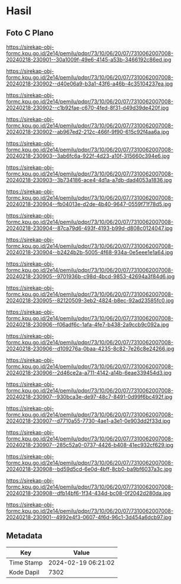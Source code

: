 # Hasil

## Foto C Plano

https://sirekap-obj-formc.kpu.go.id/2e14/pemilu/pdpr/73/10/06/20/07/7310062007008-20240218-230901--30a1009f-49e6-4145-a53b-3466192c86ed.jpg

https://sirekap-obj-formc.kpu.go.id/2e14/pemilu/pdpr/73/10/06/20/07/7310062007008-20240218-230902--d40e06a9-b3a1-43f6-a46b-4c35104237ea.jpg

https://sirekap-obj-formc.kpu.go.id/2e14/pemilu/pdpr/73/10/06/20/07/7310062007008-20240218-230902--c1b92fae-c670-4fed-8f31-d49d39de420f.jpg

https://sirekap-obj-formc.kpu.go.id/2e14/pemilu/pdpr/73/10/06/20/07/7310062007008-20240218-230902--ab967ed2-212c-466f-9f90-615c92f4aa6a.jpg

https://sirekap-obj-formc.kpu.go.id/2e14/pemilu/pdpr/73/10/06/20/07/7310062007008-20240218-230903--3ab6fc6a-922f-4d23-a10f-315660c394e6.jpg

https://sirekap-obj-formc.kpu.go.id/2e14/pemilu/pdpr/73/10/06/20/07/7310062007008-20240218-230903--3b734186-ace4-4d1a-a7db-dad4053a1836.jpg

https://sirekap-obj-formc.kpu.go.id/2e14/pemilu/pdpr/73/10/06/20/07/7310062007008-20240218-230904--fb04013e-d2de-4b40-9647-0559f71f78d5.jpg

https://sirekap-obj-formc.kpu.go.id/2e14/pemilu/pdpr/73/10/06/20/07/7310062007008-20240218-230904--87ca79d6-493f-4193-b99d-d808c0124047.jpg

https://sirekap-obj-formc.kpu.go.id/2e14/pemilu/pdpr/73/10/06/20/07/7310062007008-20240218-230904--b2424b2b-5005-4f68-934a-0e5eee1e1a64.jpg

https://sirekap-obj-formc.kpu.go.id/2e14/pemilu/pdpr/73/10/06/20/07/7310062007008-20240218-230905--9701936b-c98d-4bcd-9853-42694a3f84d6.jpg

https://sirekap-obj-formc.kpu.go.id/2e14/pemilu/pdpr/73/10/06/20/07/7310062007008-20240218-230905--82120509-3eb2-4824-b8ec-92ad23585fc0.jpg

https://sirekap-obj-formc.kpu.go.id/2e14/pemilu/pdpr/73/10/06/20/07/7310062007008-20240218-230906--f06adf6c-1afa-4fe7-b438-2a9ccb9c092a.jpg

https://sirekap-obj-formc.kpu.go.id/2e14/pemilu/pdpr/73/10/06/20/07/7310062007008-20240218-230906--d109276a-0baa-4235-8c82-7e26c8e24266.jpg

https://sirekap-obj-formc.kpu.go.id/2e14/pemilu/pdpr/73/10/06/20/07/7310062007008-20240218-230906--2d46ce2a-a711-4142-a14b-6eae339454d3.jpg

https://sirekap-obj-formc.kpu.go.id/2e14/pemilu/pdpr/73/10/06/20/07/7310062007008-20240218-230907--930bca3e-de97-48c7-8491-0d99f6bc492f.jpg

https://sirekap-obj-formc.kpu.go.id/2e14/pemilu/pdpr/73/10/06/20/07/7310062007008-20240218-230907--d7710a55-7730-4ae1-a3e1-0e903dd2f33d.jpg

https://sirekap-obj-formc.kpu.go.id/2e14/pemilu/pdpr/73/10/06/20/07/7310062007008-20240218-230907--285c52a0-0737-4426-b408-41ec932cf629.jpg

https://sirekap-obj-formc.kpu.go.id/2e14/pemilu/pdpr/73/10/06/20/07/7310062007008-20240218-230908--bd59d5cd-6e0d-4bff-8cb0-ba9bf6037a3c.jpg

https://sirekap-obj-formc.kpu.go.id/2e14/pemilu/pdpr/73/10/06/20/07/7310062007008-20240218-230908--dfb14bf6-1f34-434d-bc08-0f2042d280da.jpg

https://sirekap-obj-formc.kpu.go.id/2e14/pemilu/pdpr/73/10/06/20/07/7310062007008-20240218-230901--4992e4f3-0607-4f6d-96c1-3d454a6dcb97.jpg


## Metadata

| Key        | Value               |
| ---------- | ------------------- |
| Time Stamp | 2024-02-19 06:21:02 |
| Kode Dapil | 7302                |



